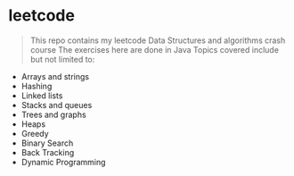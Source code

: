 # leetcode

> This repo contains my leetcode Data Structures and algorithms crash course
> The exercises here are done in Java
> Topics covered include but not limited to:
- Arrays and strings
- Hashing
- Linked lists
- Stacks and queues
- Trees and graphs
- Heaps
- Greedy
- Binary Search
- Back Tracking
- Dynamic Programming
